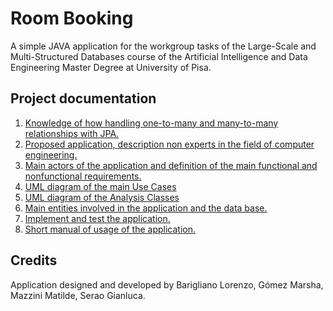 # Room Booking

A simple JAVA application for the workgroup tasks of the Large-Scale and Multi-Structured Databases course of the Artificial Intelligence and Data Engineering Master Degree at University of Pisa.

## Project documentation
1) [Knowledge of how handling one-to-many and many-to-many relationships with JPA.](/docs/Implementation.md)
2) [Proposed application, description non experts in the field of computer engineering.](/docs/.md)
3) [Main actors of the application and definition of the main functional and nonfunctional requirements.](/docs/Implementation.md)
4) [UML diagram of the main Use Cases](/docs/Implementation.md)
5) [UML diagram of the Analysis Classes](/docs/Implementation.md)
6) [Main entities involved in the application and the data base.](/docs/Implementation.md)
7) [Implement and test the application.](/docs/Implementation.md)
8) [Short manual of usage of the application.](/docs/Manual.md)

## Credits

Application designed and developed by Barigliano Lorenzo, Gómez Marsha, Mazzini Matilde, Serao Gianluca.